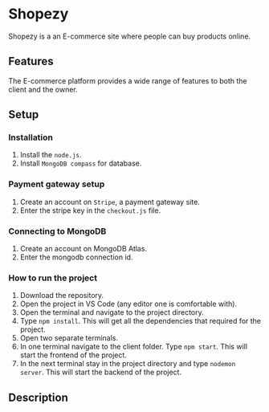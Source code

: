 # Shopezy

Shopezy is a an E-commerce site where people can buy products online.


## Features
The E-commerce platform provides a wide range of features to both the client and the owner.


 
## Setup
### Installation
1. Install the `node.js`.
2. Install `MongoDB compass` for database.

### Payment gateway setup
1. Create an account on `Stripe`, a payment gateway site.
2. Enter the stripe key in the `checkout.js` file.

### Connecting to MongoDB
1. Create an account on MongoDB Atlas.
2. Enter the mongodb connection id.


### How to run the project

1. Download the repository.
2. Open the project in VS Code (any editor one is comfortable with).
3. Open the terminal and navigate to the project directory.
4. Type `npm install`. This will get all the dependencies that required for the project.
5. Open two separate terminals.
6. In one terminal navigate to the client folder. Type `npm start`. This will start the frontend of the project.
7. In the next terminal stay in the project directory and type `nodemon server`. This will start the backend of the project.


## Description

